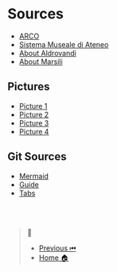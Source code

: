 # Sources
- [ARCO](https://dati.beniculturali.it/arco/index.php)
- [Sistema Museale di Ateneo](https://catalogo.sma.unibo.it/it/29/ricerca/iccd/?search=museo+di+palazzo+poggi&paginate_pageNum=1)
- [About Aldrovandi](https://www.museibologna.it/archeologico/schede/ulisse-aldrovandi-1522-1605-560/)
- [About Marsili](http://badigit.comune.bologna.it/mostre/archeologia/marsili.htm)

## Pictures
- [Picture 1](https://www.medconf2024.org/en/poggi-palace/)
- [Picture 2](https://www.flickr.com/photos/42807077@N07/7251395776/in/photostream/)
- [Picture 3](https://sma.unibo.it/it/il-sistema-museale/museo-di-palazzo-poggi/collezioni/gallery)
- [Picture 4](https://www.ilrestodelcarlino.it/bologna/cronaca/specola-bologna-lavori-restauro-mys3gi3m)

## Git Sources
- [Mermaid](https://github.blog/2022-02-14-include-diagrams-markdown-files-mermaid/)
- [Guide](https://www.markdownguide.org/basic-syntax/#lists-1)
- [Tabs](https://gist.github.com/pierrejoubert73/902cc94d79424356a8d20be2b382e1ab)

<br />
<br /> 

> 🧭
> - [Previous ⏮](Conclusion.md) 
> - [Home 🏠](index.md) 

